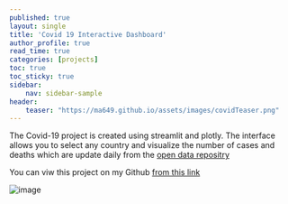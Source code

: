 ```yaml
---
published: true
layout: single
title: 'Covid 19 Interactive Dashboard'
author_profile: true
read_time: true
categories: [projects]
toc: true
toc_sticky: true
sidebar:
    nav: sidebar-sample
header:
    teaser: "https://ma649.github.io/assets/images/covidTeaser.png"
---
```




The Covid-19 project is created using streamlit and plotly. The interface allows you to select any country and visualize the number of cases and deaths which are 
update daily from the <a href=" https://opendata.ecdc.europa.eu/covid19/casedistribution/csv"> open data repositry</a>

You can viw this project on my Github [from this link](https://github.com/ma649/Covid19-Streamlit)


![image](https://ma649.github.io/assets/images/covidTeaser.png)

<!--- ![image](https://github.com/ma649/Covid19-Streamlit/blob/main/interface.png) --->

